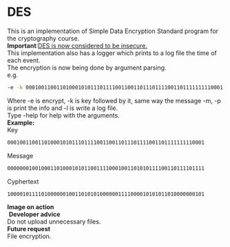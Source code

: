 # DES
This is an implementation of Simple Data Encryption Standard program for the cryptography course.</br>
<b>Important</b>:<a href="https://en.wikipedia.org/wiki/Data_Encryption_Standard">DES is now considered to be insecure.</a></br>
This implementation also has a logger which prints to a log file the time of each event.</br>
The  encryption is now being done by argument parsing.</br>
e.g.</br>
```bash
-e -k 0001001100110100010101110111100110011011101111001101111111110001 -m 0000000100100011010001010110011110001001101010111100110111101111 -p -l
```
Where -e is encrypt, -k is key followed by it, same way the message -m, -p is print the info and -l is write a log file.</br>
Type -help for help with the arguments.</br>
<b>Example:</b></br>
  Key
```bash
0001001100110100010101110111100110011011101111001101111111110001
```
  Message
```bash
0000000100100011010001010110011110001001101010111100110111101111
```
  Cyphertext
```bash
1000010111101000000100110101010000001111000010101011010000000101
```
<b>Image on action</b></br>
<img src="http://i.imgur.com/wc4wm6g.png" alt="" /></a>
<b>Developer advice</b></br>
  Do not upload unnecessary files.</br>
<b>Future request</b></br>
  File encryption.</br>

